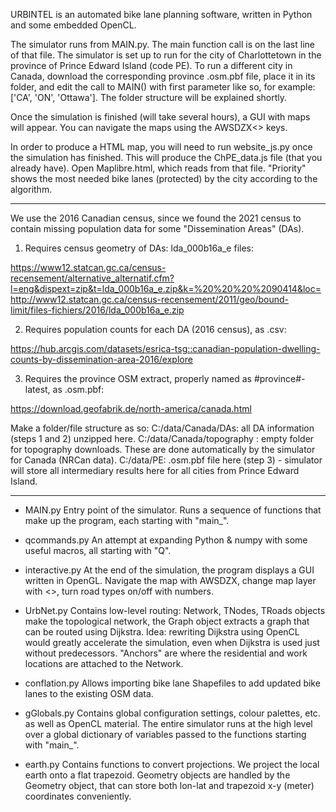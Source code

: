 URBINTEL is an automated bike lane planning software, written in Python and some embedded OpenCL. 


The simulator runs from MAIN.py. The main function call is on the last line of that file. 
The simulator is set up to run for the city of Charlottetown in the province of Prince Edward Island (code PE).
To run a different city in Canada, download the corresponding province .osm.pbf file, place it in its folder, and edit the call to MAIN() with first parameter like so, for example: ['CA', 'ON', 'Ottawa']. The folder structure will be explained shortly.

Once the simulation is finished (will take several hours), a GUI with maps will appear. You can navigate the maps using the AWSDZX<> keys. 

In order to produce a HTML map, you will need to run website_js.py once the simulation has finished. This will produce the ChPE_data.js file (that you already have). Open Maplibre.html, which reads from that file. "Priority" shows the most needed bike lanes (protected) by the city according to the algorithm. 

---


We use the 2016 Canadian census, since we found the 2021 census to contain missing population data for some "Dissemination Areas" (DAs).

1. Requires census geometry of DAs: lda_000b16a_e files:

https://www12.statcan.gc.ca/census-recensement/alternative_alternatif.cfm?l=eng&dispext=zip&t=lda_000b16a_e.zip&k=%20%20%20%2090414&loc=http://www12.statcan.gc.ca/census-recensement/2011/geo/bound-limit/files-fichiers/2016/lda_000b16a_e.zip


2. Requires population counts for each DA (2016 census), as .csv:

https://hub.arcgis.com/datasets/esrica-tsg::canadian-population-dwelling-counts-by-dissemination-area-2016/explore


3. Requires the province OSM extract, properly named as #province#-latest, as .osm.pbf:

https://download.geofabrik.de/north-america/canada.html

Make a folder/file structure as so:
C:/data/Canada/DAs: all DA information (steps 1 and 2) unzipped here.
C:/data/Canada/topography : empty folder for topography downloads. These are done automatically by the simulator for Canada (NRCan data).
C:/data/PE: .osm.pbf file here (step 3) - simulator will store all intermediary results here for all cities from Prince Edward Island.


---


- MAIN.py 
Entry point of the simulator. Runs a sequence of functions that make up the program, each starting with "main_".

- qcommands.py
An attempt at expanding Python & numpy with some useful macros, all starting with "Q". 

- interactive.py
At the end of the simulation, the program displays a GUI written in OpenGL. Navigate the map with AWSDZX, change map layer with <>, turn road types on/off with numbers.

- UrbNet.py 
Contains low-level routing: Network, TNodes, TRoads objects make the topological network, the Graph object extracts a graph that can be routed using Dijkstra. Idea: rewriting Dijkstra using OpenCL would greatly accelerate the simulation, even when Dijkstra is used just without predecessors.
"Anchors" are where the residential and work locations are attached to the Network.  

- conflation.py
Allows importing bike lane Shapefiles to add updated bike lanes to the existing OSM data.  

- gGlobals.py 
Contains global configuration settings, colour palettes, etc. as well as OpenCL material. The entire simulator runs at the high level over a global dictionary of variables passed to the functions starting with "main_".

- earth.py
Contains functions to convert projections. We project the local earth onto a flat trapezoid. Geometry objects are handled by the Geometry object, that can store both lon-lat and trapezoid x-y (meter) coordinates conveniently.





